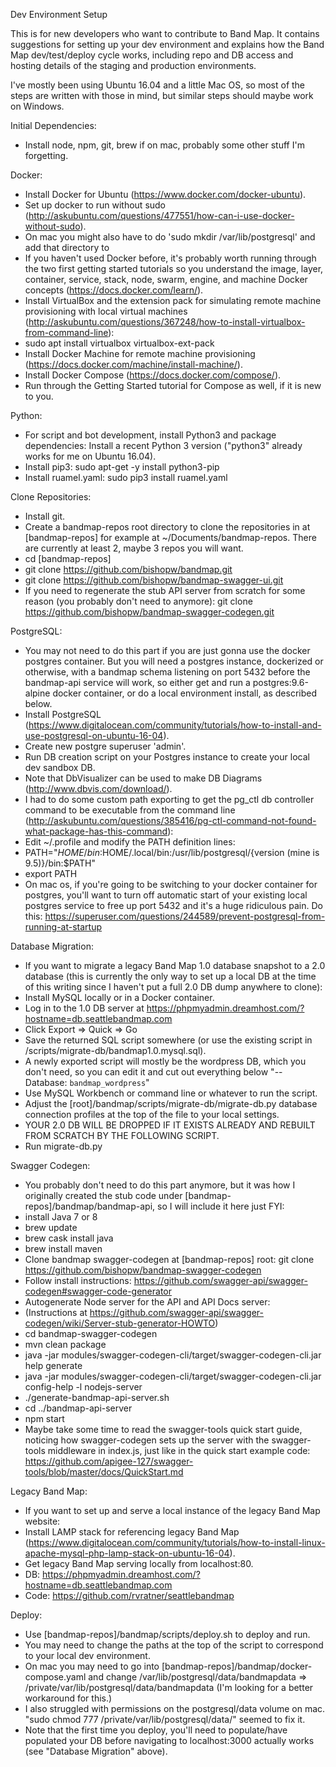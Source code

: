 
Dev Environment Setup

This is for new developers who want to contribute to Band Map.  It contains suggestions for setting up your dev environment and explains how the Band Map dev/test/deploy cycle works, including repo and DB access and hosting details of the staging and production environments.

I've mostly been using Ubuntu 16.04 and a little Mac OS, so most of the steps are written with those in mind, but similar steps should maybe work on Windows.


Initial Dependencies:
- Install node, npm, git, brew if on mac, probably some other stuff I'm forgetting.


Docker:

- Install Docker for Ubuntu (https://www.docker.com/docker-ubuntu).
- Set up docker to run without sudo (http://askubuntu.com/questions/477551/how-can-i-use-docker-without-sudo).
- On mac you might also have to do 'sudo mkdir /var/lib/postgresql' and add that directory to 
- If you haven't used Docker before, it's probably worth running through the two first getting started tutorials so you understand the image, layer, container, service, stack, node, swarm, engine, and machine Docker concepts (https://docs.docker.com/learn/).
- Install VirtualBox and the extension pack for simulating remote machine provisioning with local virtual machines (http://askubuntu.com/questions/367248/how-to-install-virtualbox-from-command-line):
- sudo apt install virtualbox virtualbox-ext-pack
- Install Docker Machine for remote machine provisioning (https://docs.docker.com/machine/install-machine/).
- Install Docker Compose (https://docs.docker.com/compose/).
- Run through the Getting Started tutorial for Compose as well, if it is new to you.


Python:

- For script and bot development, install Python3 and package dependencies:
Install a recent Python 3 version ("python3" already works for me on Ubuntu 16.04).
- Install pip3: sudo apt-get -y install python3-pip
- Install ruamel.yaml: sudo pip3 install ruamel.yaml


Clone Repositories:

- Install git.
- Create a bandmap-repos root directory to clone the repositories in at [bandmap-repos] for example at ~/Documents/bandmap-repos.  There are currently at least 2, maybe 3 repos you will want.
- cd [bandmap-repos]
- git clone https://github.com/bishopw/bandmap.git
- git clone https://github.com/bishopw/bandmap-swagger-ui.git
- If you need to regenerate the stub API server from scratch for some reason (you probably don't need to anymore): git clone https://github.com/bishopw/bandmap-swagger-codegen.git


PostgreSQL:

- You may not need to do this part if you are just gonna use the docker postgres container.  But you will need a postgres instance, dockerized or otherwise, with a bandmap schema listening on port 5432 before the bandmap-api service will work, so either get and run a postgres:9.6-alpine docker container, or do a local environment install, as described below.
- Install PostgreSQL (https://www.digitalocean.com/community/tutorials/how-to-install-and-use-postgresql-on-ubuntu-16-04).
- Create new postgre superuser 'admin'.
- Run DB creation script on your Postgres instance to create your local dev sandbox DB.
- Note that DbVisualizer can be used to make DB Diagrams (http://www.dbvis.com/download/).
- I had to do some custom path exporting to get the pg_ctl db controller command to be executable from the command line (http://askubuntu.com/questions/385416/pg-ctl-command-not-found-what-package-has-this-command):
- Edit ~/.profile and modify the PATH definition lines:
- PATH="$HOME/bin:$HOME/.local/bin:/usr/lib/postgresql/{version (mine is 9.5)}/bin:$PATH"
- export PATH
- On mac os, if you're going to be switching to your docker container for postgres, you'll want to turn off automatic start of your existing local postgres service to free up port 5432 and it's a huge ridiculous pain.  Do this: https://superuser.com/questions/244589/prevent-postgresql-from-running-at-startup


Database Migration:

- If you want to migrate a legacy Band Map 1.0 database snapshot to a 2.0 database (this is currently the only way to set up a local DB at the time of this writing since I haven't put a full 2.0 DB dump anywhere to clone):
- Install MySQL locally or in a Docker container.
- Log in to the 1.0 DB server at https://phpmyadmin.dreamhost.com/?hostname=db.seattlebandmap.com
- Click Export => Quick => Go
- Save the returned SQL script somewhere (or use the existing script in /scripts/migrate-db/bandmap1.0.mysql.sql).
- A newly exported script will mostly be the wordpress DB, which you don't need, so you can edit it and cut out everything below "-- Database: `bandmap_wordpress`"
- Use MySQL Workbench or command line or whatever to run the script.
- Adjust the [root]/bandmap/scripts/migrate-db/migrate-db.py database connection profiles at the top of the file to your local settings.
- YOUR 2.0 DB WILL BE DROPPED IF IT EXISTS ALREADY AND REBUILT FROM SCRATCH BY THE FOLLOWING SCRIPT.
- Run migrate-db.py


Swagger Codegen:

- You probably don't need to do this part anymore, but it was how I originally created the stub code under [bandmap-repos]/bandmap/bandmap-api, so I will include it here just FYI:
- install Java 7 or 8
- brew update
- brew cask install java
- brew install maven
- Clone bandmap swagger-codegen at [bandmap-repos] root: git clone https://github.com/bishopw/bandmap-swagger-codegen
- Follow install instructions: https://github.com/swagger-api/swagger-codegen#swagger-code-generator
- Autogenerate Node server for the API and API Docs server:
- (Instructions at https://github.com/swagger-api/swagger-codegen/wiki/Server-stub-generator-HOWTO)
- cd bandmap-swagger-codegen
- mvn clean package
- java -jar modules/swagger-codegen-cli/target/swagger-codegen-cli.jar help generate
- java -jar modules/swagger-codegen-cli/target/swagger-codegen-cli.jar config-help -l nodejs-server
- ./generate-bandmap-api-server.sh
- cd ../bandmap-api-server
- npm start
- Maybe take some time to read the swagger-tools quick start guide, noticing how swagger-codegen sets up the server with the swagger-tools middleware in index.js, just like in the quick start example code: https://github.com/apigee-127/swagger-tools/blob/master/docs/QuickStart.md


Legacy Band Map:

- If you want to set up and serve a local instance of the legacy Band Map website:
- Install LAMP stack for referencing legacy Band Map (https://www.digitalocean.com/community/tutorials/how-to-install-linux-apache-mysql-php-lamp-stack-on-ubuntu-16-04).
- Get legacy Band Map serving locally from localhost:80.
- DB: https://phpmyadmin.dreamhost.com/?hostname=db.seattlebandmap.com
- Code: https://github.com/rvratner/seattlebandmap


Deploy:

- Use [bandmap-repos]/bandmap/scripts/deploy.sh to deploy and run.
- You may need to change the paths at the top of the script to correspond to your local dev environment.
- On mac you may need to go into [bandmap-repos]/bandmap/docker-compose.yaml and change /var/lib/postgresql/data/bandmapdata => /private/var/lib/postgresql/data/bandmapdata (I'm looking for a better workaround for this.)
- I also struggled with permissions on the postgresql/data volume on mac.  "sudo chmod 777 /private/var/lib/postgresql/data/" seemed to fix it.
- Note that the first time you deploy, you'll need to populate/have populated your DB before navigating to localhost:3000 actually works (see "Database Migration" above).
